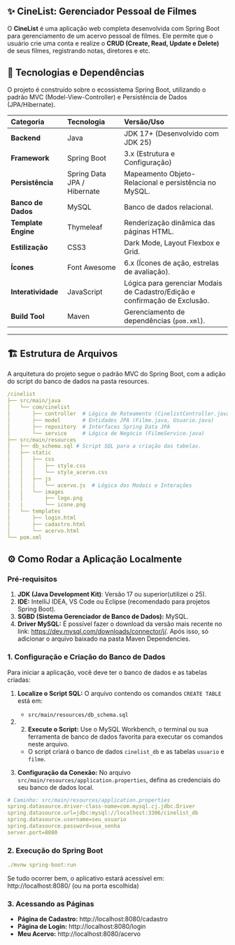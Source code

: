## ✨ CineList: Gerenciador Pessoal de Filmes

O **CineList** é uma aplicação web completa desenvolvida com Spring Boot para gerenciamento de um acervo pessoal de filmes. Ele permite que o usuário crie uma conta e realize o **CRUD (Create, Read, Update e Delete)** de seus filmes, registrando notas, diretores e etc.

## 🚀 Tecnologias e Dependências

O projeto é construído sobre o ecossistema Spring Boot, utilizando o padrão MVC (Model-View-Controller) e Persistência de Dados (JPA/Hibernate).

| Categoria | Tecnologia | Versão/Uso |
| :--- | :--- | :--- |
| **Backend** | Java | JDK 17+ (Desenvolvido com JDK 25) |
| **Framework** | Spring Boot | 3.x (Estrutura e Configuração) |
| **Persistência** | Spring Data JPA / Hibernate | Mapeamento Objeto-Relacional e persistência no MySQL. |
| **Banco de Dados** | MySQL | Banco de dados relacional. |
| **Template Engine**| Thymeleaf | Renderização dinâmica das páginas HTML. |
| **Estilização** | CSS3 | Dark Mode, Layout Flexbox e Grid. |
| **Ícones** | Font Awesome | 6.x (Ícones de ação, estrelas de avaliação). |
| **Interatividade** | JavaScript | Lógica para gerenciar Modais de Cadastro/Edição e confirmação de Exclusão. |
| **Build Tool** | Maven | Gerenciamento de dependências (`pom.xml`). |

---

## 🏗️ Estrutura de Arquivos

A arquitetura do projeto segue o padrão MVC do Spring Boot, com a adição do script do banco de dados na pasta resources.
					
```yaml
/cinelist
├── src/main/java
│   └── com/cinelist
│       ├── controller  # Lógica de Roteamento (CinelistController.java)
│       ├── model       # Entidades JPA (Filme.java, Usuario.java)
│       ├── repository  # Interfaces Spring Data JPA
│       └── service     # Lógica de Negócio (FilmeService.java)
├── src/main/resources
│   ├── db_schema.sql # Script SQL para a criação das tabelas.
│   ├── static
│   │   ├── css
│   │   │   ├── style.css
│   │   │   └── style_acervo.css
│   │   ├── js
│   │   │   └── acervo.js  # Lógica dos Modais e Interações
│   │   └── images
│   │       ├── logo.png
|	|		└── icone.png
│   └── templates
│       ├── login.html
│       ├── cadastro.html
│       └── acervo.html
└── pom.xml
```

## ⚙️ Como Rodar a Aplicação Localmente

### Pré-requisitos

1.  **JDK (Java Development Kit)**: Versão 17 ou superior(utilizei o 25).
2.  **IDE:** IntelliJ IDEA, VS Code ou Eclipse (recomendado para projetos Spring Boot).
3.  **SGBD (Sistema Gerenciador de Banco de Dados):** MySQL.
4.  **Driver MySQL:** É possível fazer o download da versão mais recente no link: https://dev.mysql.com/downloads/connector/j/. Após isso, só adicionar o arquivo baixado na pasta Maven Dependencies.

### 1. Configuração e Criação do Banco de Dados

Para iniciar a aplicação, você deve ter o banco de dados e as tabelas criadas:

1.	**Localize o Script SQL:** O arquivo contendo os comandos `CREATE TABLE` está em:
    * `src/main/resources/db_schema.sql`

2.	2.  **Execute o Script:** Use o MySQL Workbench, o terminal ou sua ferramenta de banco de dados favorita para executar os comandos neste arquivo.
    * O script criará o banco de dados `cinelist_db` e as tabelas `usuario` e `filme`.

3.  **Configuração da Conexão:** No arquivo `src/main/resources/application.properties`, defina as credenciais do seu banco de dados local.
   
```yaml
# Caminho: src/main/resources/application.properties
spring.datasource.driver-class-name=com.mysql.cj.jdbc.Driver
spring.datasource.url=jdbc:mysql://localhost:3306/cinelist_db
spring.datasource.username=seu_usuario
spring.datasource.password=sua_senha
server.port=8080
```
### 2. Execução do Spring Boot

```yaml
./mvnw spring-boot:run
```
Se tudo ocorrer bem, o aplicativo estará acessível em: http://localhost:8080/ (ou na porta escolhida)

### 3. Acessando as Páginas

* **Página de Cadastro:** http://localhost:8080/cadastro
* **Página de Login:** http://localhost:8080/login
* **Meu Acervo:** http://localhost:8080/acervo
